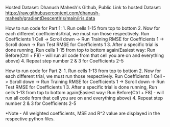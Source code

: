 Hosted Dataset: Dhanush Mahesh's Github, Public 
Link to hosted Dataset: https://raw.githubusercontent.com/dhanush-mahesh/gradientDescentIris/main/iris.data




How to run code for Part 1:
	1. Run cells 1-15 from top to bottom
	2. Now for each different coefficients/trial, we must run those respectively.
	   Run Coefficients 1 Cell -> Scroll down -> Run Training RMSE for Coefficients 1 -> Scroll down -> Run Test RMSE for Coefficients 1
	3. After a specific trial is done running, Run cells 1-15 from top to bottom again(Easiest way: Run Before(Ctrl + F8) - will run all code from that cell you are on and everything above)
	4. Repeat step number 2 & 3 for Coefficients 2-5



How to run code for Part 2:
	1. Run cells 1-13 from top to bottom
	2. Now for each different trial, we must run those respectively.
	   Run Coefficients 1 Cell -> Scroll down -> Run Training RMSE for Coefficients 1 -> Scroll down -> Run Test RMSE for Coefficients 1
	3. After a specific trial is done running, Run cells 1-13 from top to bottom again(Easiest way: Run Before(Ctrl + F8) - will run all code from that cell you are on and everything above)
	4. Repeat step number 2 & 3 for Coefficients 2-5







*Note - All weighted coefficients, MSE and R^2 value are displayed in the respective python files.
